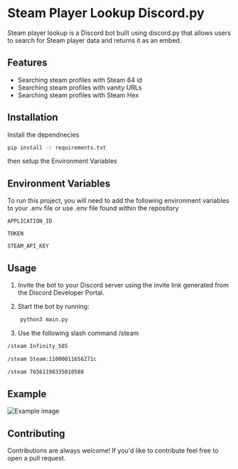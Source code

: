 
# Steam Player Lookup Discord.py

Steam player lookup is a Discord bot built using discord.py that allows users to search for Steam player data and returns it as an embed.


## Features

- Searching steam profiles with Steam 64 id
- Searching steam profiles with vanity URLs
- Searching steam profiles with Steam Hex


## Installation

Install the dependnecies

```bash
pip install -r requirements.txt
```

then setup the Environment Variables


## Environment Variables

To run this project, you will need to add the following environment variables to your .env file or use .env file found within the repository

`APPLICATION_ID`

`TOKEN`

`STEAM_API_KEY`
## Usage

1. Invite the bot to your Discord server using the invite link generated from the Discord Developer Portal.

2. Start the bot by running:
```bash
    python3 main.py
 ```
3. Use the following slash command /steam
 
 ```diff
 /steam Infinity_585
 ```
 ```diff
 /steam Steam:11000011656271c
 ```
 ```diff
 /steam 76561198335010588
 ```


## Example

![Example image](https://imgur.com/cmJgU7G)


## Contributing

Contributions are always welcome! If you'd like to contribute feel free to open a pull request.


